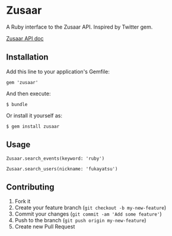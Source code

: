 # Zusaar

A Ruby interface to the Zusaar API. Inspired by Twitter gem.

[Zusaar API doc](http://www.zusaar.com/doc/api.html)

## Installation

Add this line to your application's Gemfile:

    gem 'zusaar'

And then execute:

    $ bundle

Or install it yourself as:

    $ gem install zusaar

## Usage

```
Zusaar.search_events(keyword: 'ruby')

Zusaar.search_users(nickname: 'fukayatsu')
```

## Contributing

1. Fork it
2. Create your feature branch (`git checkout -b my-new-feature`)
3. Commit your changes (`git commit -am 'Add some feature'`)
4. Push to the branch (`git push origin my-new-feature`)
5. Create new Pull Request
